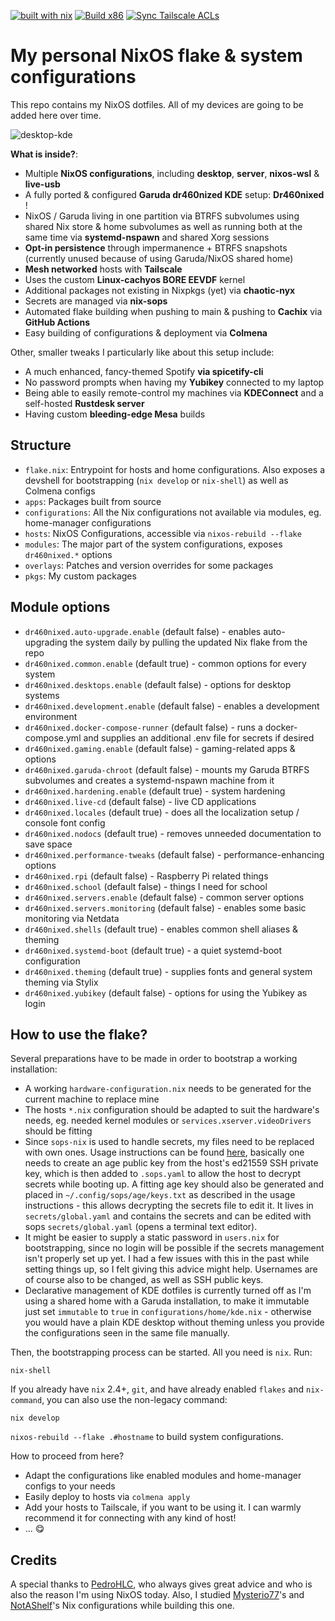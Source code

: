 [![built with nix](https://img.shields.io/static/v1?logo=nixos&logoColor=white&label=&message=Built%20with%20Nix&color=41439a)](https://builtwithnix.org) [![Build x86](https://github.com/dr460nf1r3/dr460nixed/actions/workflows/cachix_x86.yml/badge.svg)](https://github.com/dr460nf1r3/dr460nixed/actions/workflows/cachix_x86.yml) [![Sync Tailscale ACLs](https://github.com/dr460nf1r3/dr460nixed/actions/workflows/tailscale.yml/badge.svg)](https://github.com/dr460nf1r3/dr460nixed/actions/workflows/tailscale.yml)

# My personal NixOS flake & system configurations

This repo contains my NixOS dotfiles. All of my devices are going to be added here over time.

![desktop-kde](https://i.imgur.com/h3WGSJ4.jpg)

**What is inside?**:

- Multiple **NixOS configurations**, including **desktop**, **server**, **nixos-wsl** & **live-usb**
- A fully ported & configured **Garuda dr460nized KDE** setup: **Dr460nixed** !
- NixOS / Garuda living in one partition via BTRFS subvolumes using shared Nix store & home subvolumes as well as running both at the same time via **systemd-nspawn** and shared Xorg sessions
- **Opt-in persistence** through impermanence + BTRFS snapshots (currently unused because of using Garuda/NixOS shared home)
- **Mesh networked** hosts with **Tailscale**
- Uses the custom **Linux-cachyos BORE EEVDF** kernel
- Additional packages not existing in Nixpkgs (yet) via **chaotic-nyx**
- Secrets are managed via **nix-sops**
- Automated flake building when pushing to main & pushing to **Cachix** via **GitHub Actions**
- Easy building of configurations & deployment via **Colmena**

Other, smaller tweaks I particularly like about this setup include:

- A much enhanced, fancy-themed Spotify **via spicetify-cli**
- No password prompts when having my **Yubikey** connected to my laptop
- Being able to easily remote-control my machines via **KDEConnect** and a self-hosted **Rustdesk server**
- Having custom **bleeding-edge Mesa** builds

## Structure

- `flake.nix`: Entrypoint for hosts and home configurations. Also exposes a
  devshell for bootstrapping (`nix develop` or `nix-shell`) as well as Colmena configs
- `apps`: Packages built from source
- `configurations`: All the Nix configurations not available via modules, eg. home-manager configurations
- `hosts`: NixOS Configurations, accessible via `nixos-rebuild --flake`
- `modules`: The major part of the system configurations, exposes `dr460nixed.*` options
- `overlays`: Patches and version overrides for some packages
- `pkgs`: My custom packages

## Module options

- `dr460nixed.auto-upgrade.enable` (default false) - enables auto-upgrading the system daily by pulling the updated Nix flake from the repo
- `dr460nixed.common.enable` (default true) - common options for every system
- `dr460nixed.desktops.enable` (default false) - options for desktop systems
- `dr460nixed.development.enable` (default false) - enables a development environment
- `dr460nixed.docker-compose-runner` (default false) - runs a docker-compose.yml and supplies an additional .env file for secrets if desired
- `dr460nixed.gaming.enable` (default false) - gaming-related apps & options
- `dr460nixed.garuda-chroot` (default false) - mounts my Garuda BTRFS subvolumes and creates a systemd-nspawn machine from it
- `dr460nixed.hardening.enable` (default true) - system hardening
- `dr460nixed.live-cd` (default false) - live CD applications
- `dr460nixed.locales` (default true) - does all the localization setup / console font config
- `dr460nixed.nodocs` (default true) - removes unneeded documentation to save space
- `dr460nixed.performance-tweaks` (default false) - performance-enhancing options
- `dr460nixed.rpi` (default false) - Raspberry Pi related things
- `dr460nixed.school` (default false) - things I need for school
- `dr460nixed.servers.enable` (default false) - common server options
- `dr460nixed.servers.monitoring` (default false) - enables some basic monitoring via Netdata 
- `dr460nixed.shells` (default true) - enables common shell aliases & theming
- `dr460nixed.systemd-boot` (default true) - a quiet systemd-boot configuration
- `dr460nixed.theming` (default true) - supplies fonts and general system theming via Stylix
- `dr460nixed.yubikey` (default false) - options for using the Yubikey as login

## How to use the flake?

Several preparations have to be made in order to bootstrap a working installation:

- A working `hardware-configuration.nix` needs to be generated for the current machine to replace mine
- The hosts `*.nix` configuration should be adapted to suit the hardware's needs, eg. needed kernel modules or `services.xserver.videoDrivers` should be fitting
- Since `sops-nix` is used to handle secrets, my files need to be replaced with own ones. Usage instructions can be found [here](https://github.com/Mic92/sops-nix#usage-example), basically one needs to create an age public key from the host's ed21559 SSH private key, which is then added to `.sops.yaml` to allow the host to decrypt secrets while booting up. A fitting age key should also be generated and placed in `~/.config/sops/age/keys.txt` as described in the usage instructions - this allows decrypting the secrets file to edit it. It lives in `secrets/global.yaml` and contains the secrets and can be edited with sops `secrets/global.yaml` (opens a terminal text editor).
- It might be easier to supply a static password in `users.nix` for bootstrapping, since no login will be possible if the secrets management isn't properly set up yet. I had a few issues with this in the past while setting things up, so I felt giving this advice might help. Usernames are of course also to be changed, as well as SSH public keys.
- Declarative management of KDE dotfiles is currently turned off as I'm using a shared home with a Garuda installation, to make it immutable just set `immutable` to `true` in `configurations/home/kde.nix` - otherwise you would have a plain KDE desktop without theming unless you provide the configurations seen in the same file manually.

Then, the bootstrapping process can be started. All you need is `nix`. Run:

```
nix-shell
```

If you already have `nix` 2.4+, `git`, and have already enabled `flakes` and
`nix-command`, you can also use the non-legacy command:

```
nix develop
```

`nixos-rebuild --flake .#hostname` to build system configurations.

How to proceed from here?

- Adapt the configurations like enabled modules and home-manager configs to your needs
- Easily deploy to hosts via `colmena apply`
- Add your hosts to Tailscale, if you want to be using it. I can warmly recommend it for connecting with any kind of host!
- ... 😋

## Credits

A special thanks to [PedroHLC](https://github.com/pedrohlc), who always gives great advice and who is also the reason I'm using NixOS today. Also, I studied [Mysterio77](https://github.com/Misterio77)'s and [NotAShelf](https://github.com/NotAShelf)'s Nix configurations while building this one.
